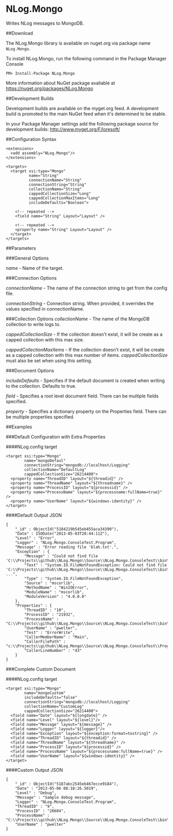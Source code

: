 NLog.Mongo
==========

Writes NLog messages to MongoDB.

##Download

The NLog.Mongo library is available on nuget.org via package name `NLog.Mongo`.

To install NLog.Mongo, run the following command in the Package Manager Console

    PM> Install-Package NLog.Mongo
    
More information about NuGet package avaliable at
https://nuget.org/packages/NLog.Mongo

##Development Builds

Development builds are available on the myget.org feed.  A development build is promoted to the main NuGet feed when it's determined to be stable. 

In your Package Manager settings add the following package source for development builds:
http://www.myget.org/F/loresoft/

##Configuration Syntax

    <extensions>
      <add assembly="NLog.Mongo"/>
    </extensions>

    <targets>
      <target xsi:type="Mongo"
              name="String"
              connectionName="String"
              connectionString="String"
              collectionName="String"
              cappedCollectionSize="Long"
              cappedCollectionMaxItems="Long"
              includeDefaults="Boolean">
        
        <!-- repeated --> 
        <field name="String" Layout="Layout" />
        
        <!-- repeated --> 
        <property name="String" Layout="Layout" />
      </target>
    </targets>


##Parameters

###General Options

_name_ - Name of the target.

###Connection Options

_connectionName_ - The name of the connection string to get from the config file. 

_connectionString_ - Connection string. When provided, it overrides the values specified in connectionName. 

###Collection Options
_collectionName_ - The name of the MongoDB collection to write logs to.  

_cappedCollectionSize_ - If the collection doesn't exist, it will be create as a capped collection with this max size.

_cappedCollectionMaxItems_ - If the collection doesn't exist, it will be create as a capped collection with this max number of items.  _cappedCollectionSize_ must also be set when using this setting.

###Document Options

_includeDefaults_ - Specifies if the default document is created when writing to the collection.  Defaults to true.

_field_ - Specifies a root level document field. There can be multiple fields specified.

_property_ - Specifies a dictionary property on the Properties field. There can be multiple properties specified.

##Examples

###Default Configuration with Extra Properties

####NLog.config target

    <target xsi:type="Mongo"
            name="mongoDefaul"
            connectionString="mongodb://localhost/Logging"
            collectionName="DefaultLog"
            cappedCollectionSize="26214400">
      <property name="ThreadID" layout="${threadid}" />
      <property name="ThreadName" layout="${threadname}" />
      <property name="ProcessID" layout="${processid}" />
      <property name="ProcessName" layout="${processname:fullName=true}" />
      <property name="UserName" layout="${windows-identity}" />
    </target>

####Default Output JSON

    {
        "_id" : ObjectId("5184219b545eb455aca34390"),
        "Date" : ISODate("2013-05-03T20:44:11Z"),
        "Level" : "Error",
        "Logger" : "NLog.Mongo.ConsoleTest.Program",
        "Message" : "Error reading file 'blah.txt'.",
        "Exception" : {
            "Message" : "Could not find file 'C:\\Projects\\github\\NLog.Mongo\\Source\\NLog.Mongo.ConsoleTest\\bin\\Debug\\blah.txt'.",
            "Text" : "System.IO.FileNotFoundException: Could not find file 'C:\\Projects\\github\\NLog.Mongo\\Source\\NLog.Mongo.ConsoleTest\\bin\\Debug\\blah.txt' ...",
            "Type" : "System.IO.FileNotFoundException",
            "Source" : "mscorlib",
            "MethodName" : "WinIOError",
            "ModuleName" : "mscorlib",
            "ModuleVersion" : "4.0.0.0"
        },
        "Properties" : {
            "ThreadID" : "10",
            "ProcessID" : "21932",
            "ProcessName" : "C:\\Projects\\github\\NLog.Mongo\\Source\\NLog.Mongo.ConsoleTest\\bin\\Debug\\NLog.Mongo.ConsoleTest.exe",
            "UserName" : "pwelter",
            "Test" : "ErrorWrite",
            "CallerMemberName" : "Main",
            "CallerFilePath" : "c:\\Projects\\github\\NLog.Mongo\\Source\\NLog.Mongo.ConsoleTest\\Program.cs",
            "CallerLineNumber" : "43"
        }
    }


###Complete Custom Document

####NLog.config target

    <target xsi:type="Mongo"
            name="mongoCustom"
            includeDefaults="false"
            connectionString="mongodb://localhost/Logging"
            collectionName="CustomLog"
            cappedCollectionSize="26214400">
      <field name="Date" layout="${longdate}" />
      <field name="Level" layout="${level}"/>
      <field name="Message" layout="${message}" />
      <field name="Logger" layout="${logger}"/>
      <field name="Exception" layout="${exception:format=tostring}" />
      <field name="ThreadID" layout="${threadid}" />
      <field name="ThreadName" layout="${threadname}" />
      <field name="ProcessID" layout="${processid}" />
      <field name="ProcessName" layout="${processname:fullName=true}" />
      <field name="UserName" layout="${windows-identity}" />
    </target>

####Custom Output JSON

    {
        "_id" : ObjectId("5187abc2545eb467ecce9184"),
        "Date" : "2013-05-06 08:10:26.5019",
        "Level" : "Debug",
        "Message" : "Sample debug message",
        "Logger" : "NLog.Mongo.ConsoleTest.Program",
        "ThreadID" : "9",
        "ProcessID" : "26604",
        "ProcessName" : "C:\\Projects\\github\\NLog.Mongo\\Source\\NLog.Mongo.ConsoleTest\\bin\\Debug\\v4.5\\NLog.Mongo.ConsoleTest.exe",
        "UserName" : "pwelter"
    }
